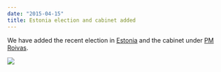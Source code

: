 ```yaml
---
date: "2015-04-15"
title: Estonia election and cabinet added
---
```


We have added the recent election in [Estonia](http://www.parlgov.org/explore/EST/election/2015-03-01/) and the cabinet under [PM Roivas](http://www.parlgov.org/explore/EST/cabinet/2015-04-09/).

![](/images/parliament-netherlands.jpg)

